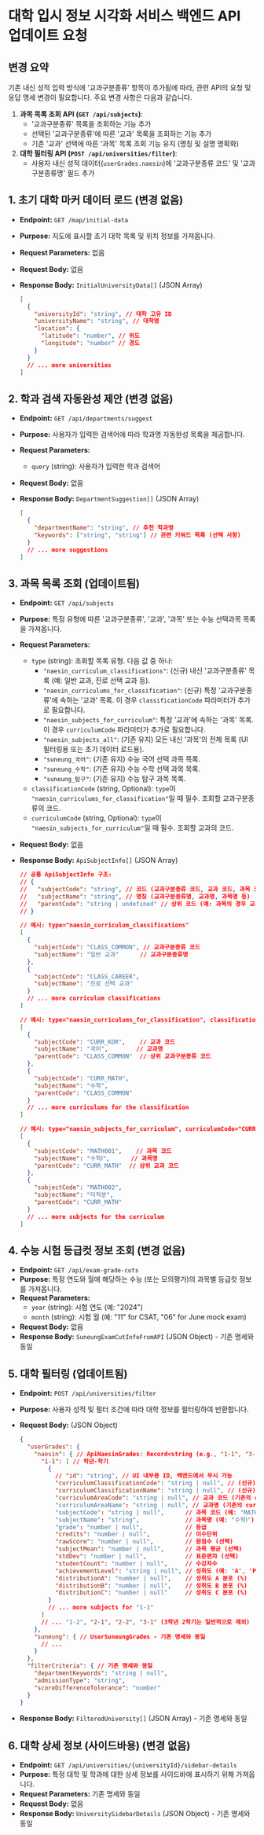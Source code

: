 # 대학 입시 정보 시각화 서비스 백엔드 API 업데이트 요청

## 변경 요약

기존 내신 성적 입력 방식에 '교과구분종류' 항목이 추가됨에 따라, 관련 API의 요청 및 응답 명세 변경이 필요합니다. 주요 변경 사항은 다음과 같습니다.

1.  **과목 목록 조회 API (`GET /api/subjects`)**:
    *   '교과구분종류' 목록을 조회하는 기능 추가
    *   선택된 '교과구분종류'에 따른 '교과' 목록을 조회하는 기능 추가
    *   기존 '교과' 선택에 따른 '과목' 목록 조회 기능 유지 (명칭 및 설명 명확화)
2.  **대학 필터링 API (`POST /api/universities/filter`)**:
    *   사용자 내신 성적 데이터(`userGrades.naesin`)에 '교과구분종류 코드' 및 '교과구분종류명' 필드 추가

## 1. 초기 대학 마커 데이터 로드 (변경 없음)

-   **Endpoint:** `GET /map/initial-data`
-   **Purpose:** 지도에 표시할 초기 대학 목록 및 위치 정보를 가져옵니다.
-   **Request Parameters:** 없음
-   **Request Body:** 없음
-   **Response Body:** `InitialUniversityData[]` (JSON Array)

    ```json
    [
      {
        "universityId": "string", // 대학 고유 ID
        "universityName": "string", // 대학명
        "location": {
          "latitude": "number", // 위도
          "longitude": "number" // 경도
        }
      }
      // ... more universities
    ]
    ```

## 2. 학과 검색 자동완성 제안 (변경 없음)

-   **Endpoint:** `GET /api/departments/suggest`
-   **Purpose:** 사용자가 입력한 검색어에 따라 학과명 자동완성 목록을 제공합니다.
-   **Request Parameters:**
    -   `query` (string): 사용자가 입력한 학과 검색어
-   **Request Body:** 없음
-   **Response Body:** `DepartmentSuggestion[]` (JSON Array)

    ```json
    [
      {
        "departmentName": "string", // 추천 학과명
        "keywords": ["string", "string"] // 관련 키워드 목록 (선택 사항)
      }
      // ... more suggestions
    ]
    ```

## 3. 과목 목록 조회 (업데이트됨)

-   **Endpoint:** `GET /api/subjects`
-   **Purpose:** 특정 유형에 따른 '교과구분종류', '교과', '과목' 또는 수능 선택과목 목록을 가져옵니다.
-   **Request Parameters:**
    -   `type` (string): 조회할 목록 유형. 다음 값 중 하나:
        -   `"naesin_curriculum_classifications"`: (신규) 내신 '교과구분종류' 목록 (예: 일반 교과, 진로 선택 교과 등).
        -   `"naesin_curriculums_for_classification"`: (신규) 특정 '교과구분종류'에 속하는 '교과' 목록. 이 경우 `classificationCode` 파라미터가 추가로 필요합니다.
        -   `"naesin_subjects_for_curriculum"`: 특정 '교과'에 속하는 '과목' 목록. 이 경우 `curriculumCode` 파라미터가 추가로 필요합니다.
        -   `"naesin_subjects_all"`: (기존 유지) 모든 내신 '과목'의 전체 목록 (UI 필터링용 또는 초기 데이터 로드용).
        -   `"suneung_국어"`: (기존 유지) 수능 국어 선택 과목 목록.
        -   `"suneung_수학"`: (기존 유지) 수능 수학 선택 과목 목록.
        -   `"suneung_탐구"`: (기존 유지) 수능 탐구 과목 목록.
    -   `classificationCode` (string, Optional): `type`이 `"naesin_curriculums_for_classification"`일 때 필수. 조회할 교과구분종류의 코드.
    -   `curriculumCode` (string, Optional): `type`이 `"naesin_subjects_for_curriculum"`일 때 필수. 조회할 교과의 코드.
-   **Request Body:** 없음
-   **Response Body:** `ApiSubjectInfo[]` (JSON Array)

    ```json
    // 공통 ApiSubjectInfo 구조:
    // {
    //   "subjectCode": "string", // 코드 (교과구분종류 코드, 교과 코드, 과목 코드 등)
    //   "subjectName": "string", // 명칭 (교과구분종류명, 교과명, 과목명 등)
    //   "parentCode": "string | undefined" // 상위 코드 (예: 과목의 경우 교과 코드, 교과의 경우 교과구분종류 코드)
    // }

    // 예시: type="naesin_curriculum_classifications"
    [
      {
        "subjectCode": "CLASS_COMMON", // 교과구분종류 코드
        "subjectName": "일반 교과"      // 교과구분종류명
      },
      {
        "subjectCode": "CLASS_CAREER",
        "subjectName": "진로 선택 교과"
      }
      // ... more curriculum classifications
    ]

    // 예시: type="naesin_curriculums_for_classification", classificationCode="CLASS_COMMON"
    [
      {
        "subjectCode": "CURR_KOR",    // 교과 코드
        "subjectName": "국어",        // 교과명
        "parentCode": "CLASS_COMMON"  // 상위 교과구분종류 코드
      },
      {
        "subjectCode": "CURR_MATH",
        "subjectName": "수학",
        "parentCode": "CLASS_COMMON"
      }
      // ... more curriculums for the classification
    ]

    // 예시: type="naesin_subjects_for_curriculum", curriculumCode="CURR_MATH"
    [
      {
        "subjectCode": "MATH001",    // 과목 코드
        "subjectName": "수학Ⅰ",      // 과목명
        "parentCode": "CURR_MATH"  // 상위 교과 코드
      },
      {
        "subjectCode": "MATH002",
        "subjectName": "미적분",
        "parentCode": "CURR_MATH"
      }
      // ... more subjects for the curriculum
    ]
    ```

## 4. 수능 시험 등급컷 정보 조회 (변경 없음)

-   **Endpoint:** `GET /api/exam-grade-cuts`
-   **Purpose:** 특정 연도와 월에 해당하는 수능 (또는 모의평가)의 과목별 등급컷 정보를 가져옵니다.
-   **Request Parameters:**
    -   `year` (string): 시험 연도 (예: "2024")
    -   `month` (string): 시험 월 (예: "11" for CSAT, "06" for June mock exam)
-   **Request Body:** 없음
-   **Response Body:** `SuneungExamCutInfoFromAPI` (JSON Object) - 기존 명세와 동일

## 5. 대학 필터링 (업데이트됨)

-   **Endpoint:** `POST /api/universities/filter`
-   **Purpose:** 사용자 성적 및 필터 조건에 따라 대학 정보를 필터링하여 반환합니다.
-   **Request Body:** (JSON Object)

    ```json
    {
      "userGrades": {
        "naesin": { // ApiNaesinGrades: Record<string (e.g., "1-1", "3-1"), UserNaesinSubject[]>
          "1-1": [ // 학년-학기
            {
              // "id": "string", // UI 내부용 ID, 백엔드에서 무시 가능
              "curriculumClassificationCode": "string | null", // (신규) 교과구분종류 코드
              "curriculumClassificationName": "string | null", // (신규) 교과구분종류명
              "curriculumAreaCode": "string | null", // 교과 코드 (기존의 curriculumAreaCode, 예: "CURR_MATH")
              "curriculumAreaName": "string | null", // 교과명 (기존의 curriculumAreaName, 예: "수학")
              "subjectCode": "string | null",      // 과목 코드 (예: "MATH001")
              "subjectName": "string",             // 과목명 (예: "수학Ⅰ")
              "grade": "number | null",            // 등급
              "credits": "number | null",          // 이수단위
              "rawScore": "number | null",         // 원점수 (선택)
              "subjectMean": "number | null",      // 과목 평균 (선택)
              "stdDev": "number | null",           // 표준편차 (선택)
              "studentCount": "number | null",     // 수강자수
              "achievementLevel": "string | null", // 성취도 (예: 'A', 'P')
              "distributionA": "number | null",    // 성취도 A 분포 (%)
              "distributionB": "number | null",    // 성취도 B 분포 (%)
              "distributionC": "number | null"     // 성취도 C 분포 (%)
            }
            // ... more subjects for "1-1"
          ]
          // ... "1-2", "2-1", "2-2", "3-1" (3학년 2학기는 일반적으로 제외)
        },
        "suneung": { // UserSuneungGrades - 기존 명세와 동일
          // ...
        }
      },
      "filterCriteria": { // 기존 명세와 동일
        "departmentKeywords": "string | null",
        "admissionType": "string",
        "scoreDifferenceTolerance": "number"
      }
    }
    ```

-   **Response Body:** `FilteredUniversity[]` (JSON Array) - 기존 명세와 동일

## 6. 대학 상세 정보 (사이드바용) (변경 없음)

-   **Endpoint:** `GET /api/universities/{universityId}/sidebar-details`
-   **Purpose:** 특정 대학 및 학과에 대한 상세 정보를 사이드바에 표시하기 위해 가져옵니다.
-   **Request Parameters:** 기존 명세와 동일
-   **Request Body:** 없음
-   **Response Body:** `UniversitySidebarDetails` (JSON Object) - 기존 명세와 동일